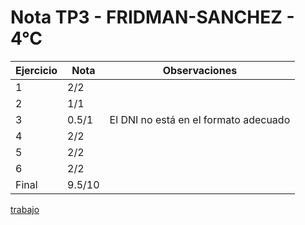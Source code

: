 # Nota TP3 - FRIDMAN-SANCHEZ - 4°C

| Ejercicio | Nota   | Observaciones                         |
| --------- | ------ | ------------------------------------- |
| 1         | 2/2    |                                       |
| 2         | 1/1    |                                       |
| 3         | 0.5/1  | El DNI no está en el formato adecuado |
| 4         | 2/2    |                                       |
| 5         | 2/2    |                                       |
| 6         | 2/2    |                                       |
| Final     | 9.5/10 |                                       |

[trabajo](https://drive.google.com/file/d/1LECdp1FBjFqbpxaqtDZO5PzTZkw-nsNM/view)
